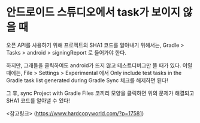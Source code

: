 # 안드로이드 스튜디오에서 task가 보이지 않을 때

오픈 API를 사용하기 위해 프로젝트의 SHA1 코드를 알아내기 위해서는, 
Gradle > Tasks > android > signingReport 로 들어가야 한다.

하지만, 그래들을 클릭하여도 android가 뜨지 않고 테스트디버그만 뜰 때가 있다.
이럴 때에는, File > Settings > Experimental 에서
Only include test tasks in the Gradle task list generated during Gradle Sync
체크를 해제하면 된다!

그 후, sync Project with Gradle Files 코끼리 모양을 클릭하면 위의 문제가 해결되고
SHA1 코드를 알아낼 수 있다!

<참고링크>
(https://www.hardcopyworld.com/?p=17581)

